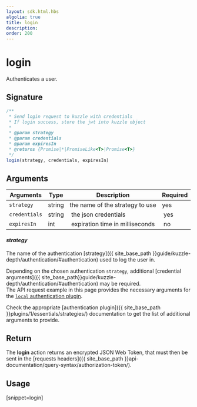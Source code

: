 ```yaml
---
layout: sdk.html.hbs
algolia: true
title: login
description:
order: 200
---
```


# login

Authenticates a user.

## Signature

```javascript
/**
 * Send login request to kuzzle with credentials
 * If login success, store the jwt into kuzzle object
 *
 * @param strategy
 * @param credentials
 * @param expiresIn
 * @returns {Promise|*|PromiseLike<T>|Promise<T>}
 */
login(strategy, credentials, expiresIn)
```

## Arguments

| Arguments    | Type    | Description | Required
|--------------|---------|-------------|----------
| ``strategy`` | string | the name of the strategy to use    | yes
| ``credentials`` | string | the json credentials | yes
| ``expiresIn`` | int | expiration time in milliseconds | no

#### ***strategy***

The name of the authentication [strategy]({{ site_base_path }}guide/kuzzle-depth/authentication/#authentication) used to log the user in.

Depending on the chosen authentication `strategy`, additional [credential arguments]({{ site_base_path}}guide/kuzzle-depth/authentication/#authentication) may be required.  
The API request example in this page provides the necessary arguments for the [`local` authentication plugin](https://github.com/kuzzleio/kuzzle-plugin-auth-passport-local).

Check the appropriate [authentication plugin]({{ site_base_path }}plugins/1/essentials/strategies/) documentation to get the list of additional arguments to provide.

## Return

The **login** action returns an encrypted JSON Web Token, that must then be sent in the [requests headers]({{ site_base_path }}api-documentation/query-syntax/authorization-token/).

## Usage

[snippet=login]

